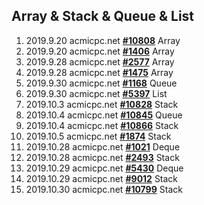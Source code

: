 ## Array & Stack & Queue & List
1. 2019.9.20 acmicpc.net [**#10808**](https://www.acmicpc.net/problem/10808) Array
2. 2019.9.20 acmicpc.net [**#1406**](https://www.acmicpc.net/problem/1406) Array
3. 2019.9.28 acmicpc.net [**#2577**](https://www.acmicpc.net/problem/2577) Array
4. 2019.9.28 acmicpc.net [**#1475**](https://www.acmicpc.net/problem/1475) Array
5. 2019.9.30 acmicpc.net [**#1168**](https://www.acmicpc.net/problem/1168) Queue
6. 2019.9.30 acmicpc.net [**#5397**](https://www.acmicpc.net/problem/5397) List
7. 2019.10.3 acmicpc.net [**#10828**](https://www.acmicpc.net/problem/10828) Stack
8. 2019.10.4 acmicpc.net [**#10845**](https://www.acmicpc.net/problem/1084) Queue
9. 2019.10.4 acmicpc.net [**#10866**](https://www.acmicpc.net/problem/10866) Stack
10. 2019.10.5 acmicpc.net [**#1874**](https://www.acmicpc.net/problem/1874) Stack
11. 2019.10.28 acmicpc.net [**#1021**](https://www.acmicpc.net/problem/1021) Deque
12. 2019.10.28 acmicpc.net [**#2493**](https://www.acmicpc.net/problem/2493) Stack
13. 2019.10.29 acmicpc.net [**#5430**](https://www.acmicpc.net/problem/5430) Deque
14. 2019.10.29 acmicpc.net [**#9012**](https://www.acmicpc.net/problem/9012) Stack
15. 2019.10.30 acmicpc.net [**#10799**](https://www.acmicpc.net/problem/10799) Stack

